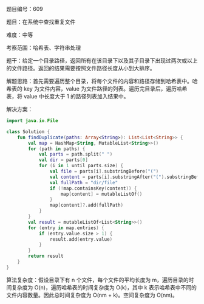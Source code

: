 题目编号：609

题目：在系统中查找重复文件

难度：中等

考察范围：哈希表、字符串处理

题干：给定一个目录路径，返回所有在该目录下以及其子目录下出现过两次或以上的文件路径。返回的结果需要按照文件路径长度从小到大排序。

解题思路：首先需要遍历整个目录，将每个文件的内容和路径存储到哈希表中。哈希表的 key 为文件内容，value 为文件路径的列表。遍历完目录后，遍历哈希表，将 value 中长度大于 1 的路径列表加入结果中。

解决方案：

```kotlin
import java.io.File

class Solution {
    fun findDuplicate(paths: Array<String>): List<List<String>> {
        val map = HashMap<String, MutableList<String>>()
        for (path in paths) {
            val parts = path.split(" ")
            val dir = parts[0]
            for (i in 1 until parts.size) {
                val file = parts[i].substringBefore("(")
                val content = parts[i].substringAfter("(").substringBefore(")")
                val fullPath = "dir/file"
                if (!map.containsKey(content)) {
                    map[content] = mutableListOf()
                }
                map[content]?.add(fullPath)
            }
        }
        val result = mutableListOf<List<String>>()
        for (entry in map.entries) {
            if (entry.value.size > 1) {
                result.add(entry.value)
            }
        }
        return result
    }
}
```

算法复杂度：假设目录下有 n 个文件，每个文件的平均长度为 m，遍历目录的时间复杂度为 O(n)，遍历哈希表的时间复杂度为 O(k)，其中 k 表示哈希表中不同的文件内容数量。因此总时间复杂度为 O(nm + k)。空间复杂度为 O(nm)。